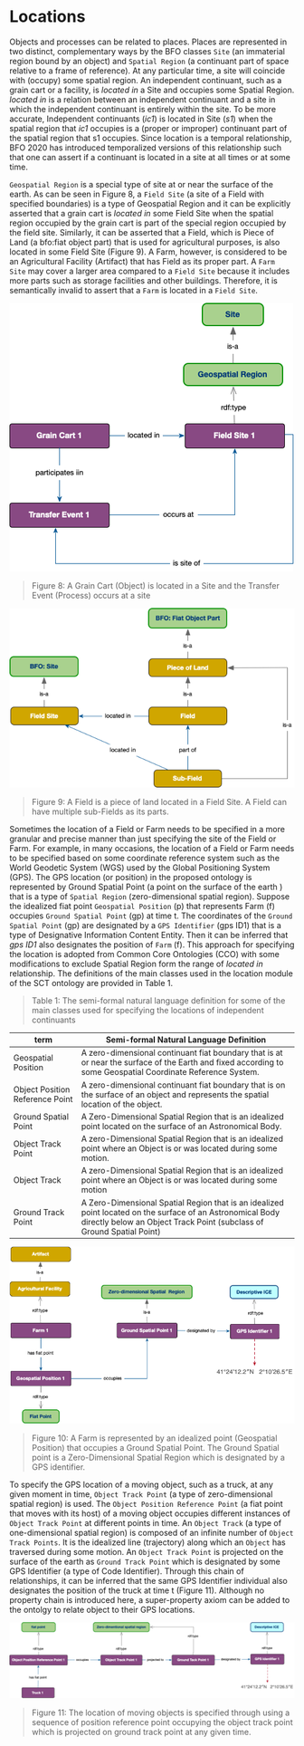 


# Locations 

Objects and processes can be related to places. Places are represented in two distinct, complementary ways by the BFO classes `Site`  (an immaterial region bound by an object) and `Spatial Region`  (a continuant part of space relative to a frame of reference). At any particular time, a site will coincide with (occupy) some spatial region. An independent continuant, such as a grain cart or a facility, is  _located in_  a Site  and occupies some Spatial Region.  _located in_  is a relation between an independent continuant and a site in which the independent continuant is entirely within the site. To be more accurate, Independent continuants  (_ic1_) is located in Site  (_s1_) when the spatial region that  _ic1_ occupies is a (proper or improper) continuant part of the spatial region that s1 occupies. Since location is a temporal relationship, BFO 2020 has introduced temporalized versions of this relationship such that one can assert if a continuant is located in a site at all times or at some time.

`Geospatial Region` is a special type of site at or near the surface of the earth. As can be seen in Figure  8, a `Field Site`  (a site of a Field with specified boundaries) is a type of Geospatial Region  and it can be explicitly asserted that a grain cart is  _located in_  some Field Site  when the spatial region occupied by the grain cart is part of the special region occupied by the field site. Similarly, it can be asserted that a Field, which is Piece of Land  (a bfo:fiat object part) that is used for agricultural purposes, is also located in some Field Site (Figure  9).  A Farm, however, is considered to be an Agricultural Facility  (Artifact) that has Field as its proper part. A `Farm Site`  may cover a larger area compared to a `Field Site`  because it includes more parts such as storage facilities and other buildings. Therefore, it is semantically invalid to assert that a `Farm` is located in a `Field Site`.


![A Grain Cart (Object) is located in a Site and the Transfer Event occurs at a site](https://github.com/InfoneerTXST/IOF-SupplyChain-WG/blob/master/Documentation%20%26%20Resources/images/location-3.png)

> Figure 8: A Grain Cart (Object) is located in a Site and the Transfer Event (Process) occurs at a site



![](https://github.com/InfoneerTXST/IOF-SupplyChain-WG/blob/master/Documentation%20%26%20Resources/images/location-4.png)

> Figure 9: A Field is a piece of land located in a Field Site. A Field can have multiple sub-Fields as its parts.

Sometimes the location of a Field or Farm needs to be specified in a more granular and precise manner than just specifying the site of the Field or Farm. For example, in many occasions, the location of a Field or Farm needs to be specified based on some coordinate reference system such as the World Geodetic System (WGS) used by the Global Positioning System (GPS). The GPS location (or position) in the proposed ontology is represented  by Ground Spatial Point (a point on the surface of the earth ) that is a type of `Spatial Region` (zero-dimensional spatial region). Suppose the idealized fiat point `Geospatial Position` (p) that represents Farm (f) occupies `Ground Spatial Point` (gp) at time t. The coordinates of the `Ground Spatial Point` (gp) are designated by a `GPS Identifier` (gps ID1) that is a type of Designative Information Content Entity. Then it can be inferred that _gps ID1_ also designates the position of `Farm` (f). This approach for specifying the location is adopted from Common Core Ontologies (CCO) with some modifications to exclude Spatial Region form the range of _located in_ relationship. The definitions of the main classes used in the location module of the SCT ontology are provided in Table 1.

> Table 1: The semi-formal natural language definition for some of the main classes used for specifying the locations of independent continuants 

| term | Semi-formal Natural Language Definition |
|--|--|
| Geospatial Position	| A zero-dimensional continuant fiat boundary that is at or near the surface of the Earth and fixed according to some Geospatial Coordinate Reference System.|
|Object Position Reference Point| A zero-dimensional continuant fiat boundary that is on the surface of an object and represents the spatial location of the object.|
|Ground Spatial Point|A Zero-Dimensional Spatial Region that is an idealized point located on the surface of an Astronomical Body.|
|Object Track Point|A zero-Dimensional Spatial Region that is an idealized point where an Object is or was located during some motion.|
|Object Track |A zero-Dimensional Spatial Region that is an idealized point where an Object is or was located during some motion|
|Ground Track Point|	A Zero-Dimensional Spatial Region that is an idealized point located on the surface of an Astronomical Body directly below an Object Track Point (subclass of Ground Spatial Point)|


![](https://github.com/InfoneerTXST/IOF-SupplyChain-WG/blob/master/Documentation%20%26%20Resources/images/location-1.png)

 > Figure 10: A Farm is represented by an idealized point (Geospatial Position) that occupies a Ground Spatial Point. The Ground Spatial point is a Zero-Dimensional Spatial Region which is designated by a GPS identifier.    

To specify the GPS location of a moving object, such as a truck, at any given moment in time, `Object Track Point` (a type of zero-dimensional spatial region) is used. The `Object Position Reference Point` (a fiat point that moves with its host) of a moving object occupies different instances of `Object Track Point` at different points in time. An `Object Track` (a type of one-dimensional spatial region) is composed of an infinite number of `Object Track Points`. It is the idealized line (trajectory) along which an `Object` has traversed during some motion. An `Object Track Point` is projected on the surface of the earth as `Ground Track Point` which is designated by some GPS Identifier (a type of Code Identifier). Through this chain of relationships, it can be inferred that the same  GPS Identifier individual also designates the position of the truck at time t (Figure 11). Although no property chain is introduced here, a super-property axiom can be added to the ontolgy to relate object to their GPS locations. 

![](https://github.com/InfoneerTXST/IOF-SupplyChain-WG/blob/master/Documentation%20%26%20Resources/images/location-2.png)

> Figure 11: The location of moving objects is specified through using a sequence of position reference point occupying the object track point which is projected on ground track point at any given time. 

	
	
	
 

